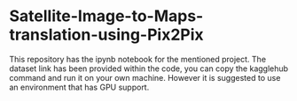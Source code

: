 # Satellite-Image-to-Maps-translation-using-Pix2Pix
This repository has the ipynb notebook for the mentioned project. The dataset link has been provided within the code, you can copy the kagglehub command and run it on your own machine. However it is suggested to use an environment that has GPU support.
